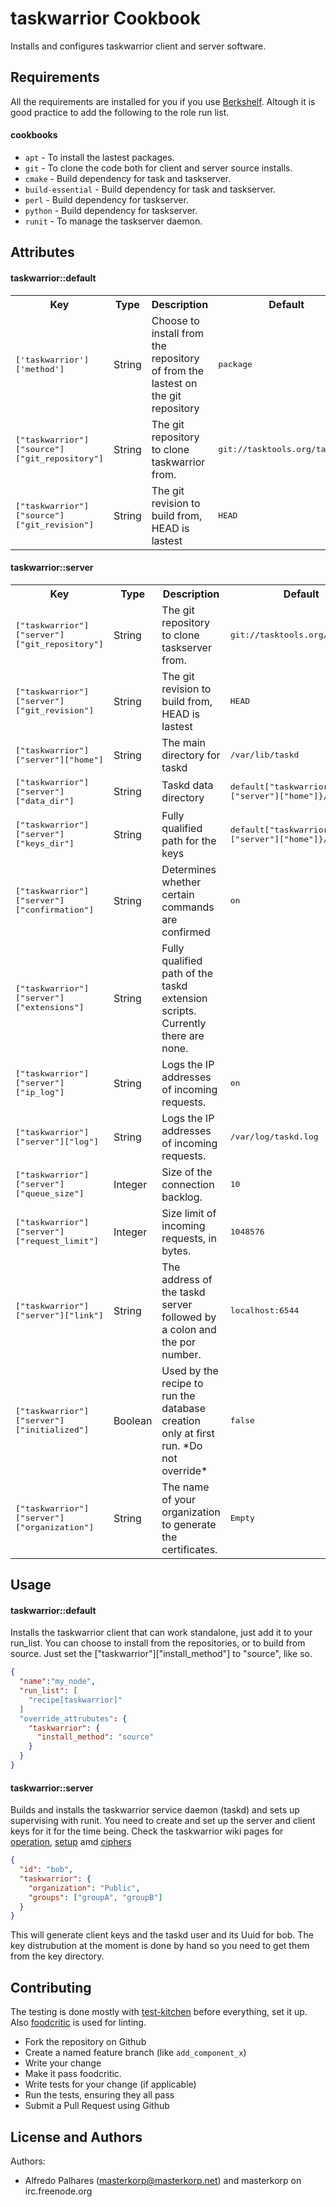 taskwarrior Cookbook
====================

Installs and configures taskwarrior client and server software.

Requirements
------------
All the requirements are installed for you if you use [Berkshelf](http://berkshelf.com/). Altough it is
good practice to add the following to the role run list.

#### cookbooks
- `apt` - To install the lastest packages.
- `git` - To clone the code both for client and server source installs.
- `cmake` - Build dependency for task and taskserver.
- `build-essential` - Build dependency for task and taskserver.
- `perl` - Build dependency for taskserver.
- `python` - Build dependency for taskserver.
- `runit` - To manage the taskserver daemon.

Attributes
----------

#### taskwarrior::default
<table>
  <tr>
    <th>Key</th>
    <th>Type</th>
    <th>Description</th>
    <th>Default</th>
  </tr>
  <tr>
    <td><tt>['taskwarrior']['method']</tt></td>
    <td>String</td>
    <td>Choose to install from the repository of from the lastest on the git repository</td>
    <td><tt>package</tt></td>
  </tr>
  <tr>
    <td><tt>["taskwarrior"]["source"]["git_repository"]</tt></td>
    <td>String</td>
    <td>The git repository to clone taskwarrior from.</td>
    <td><tt>git://tasktools.org/task.git</tt></td>
  </tr>
  <tr>
    <td><tt>["taskwarrior"]["source"]["git_revision"]</tt></td>
    <td>String</td>
    <td>The git revision to build from, HEAD is lastest</td>
    <td><tt>HEAD</tt></td>
  </tr>
</table>

#### taskwarrior::server
<table>
  <tr>
    <th>Key</th>
    <th>Type</th>
    <th>Description</th>
    <th>Default</th>
  </tr>
  <tr>
    <td><tt>["taskwarrior"]["server"]["git_repository"]</tt></td>
    <td>String</td>
    <td>The git repository to clone taskserver from.</td>
    <td><tt>git://tasktools.org/taskd.git</tt></td>
  </tr>
  <tr>
    <td><tt>["taskwarrior"]["server"]["git_revision"]</tt></td>
    <td>String</td>
    <td>The git revision to build from, HEAD is lastest</td>
    <td><tt>HEAD</tt></td>
  </tr>
  <tr>
    <td><tt>["taskwarrior"]["server"]["home"]</tt></td>
    <td>String</td>
    <td>The main directory for taskd</td>
    <td><tt>/var/lib/taskd</tt></td>
  </tr>
  <tr>
    <td><tt>["taskwarrior"]["server"]["data_dir"]</tt></td>
    <td>String</td>
    <td>Taskd data directory</td>
    <td><tt>default["taskwarrior"]["server"]["home"]}/data</tt></td>
  </tr>
  <tr>
    <td><tt>["taskwarrior"]["server"]["keys_dir"]</tt></td>
    <td>String</td>
    <td>Fully qualified path for the keys</td>
    <td><tt>default["taskwarrior"]["server"]["home"]}/keys</tt></td>
  </tr>
  <tr>
    <td><tt>["taskwarrior"]["server"]["confirmation"]</tt></td>
    <td>String</td>
    <td>Determines whether certain commands are confirmed</td>
    <td><tt>on</tt></td>
  </tr>
  <tr>
    <td><tt>["taskwarrior"]["server"]["extensions"]</tt></td>
    <td>String</td>
    <td>Fully qualified path of the taskd extension scripts. Currently there are none.</td>
    <td><tt></tt></td>
  </tr>
  <tr>
    <td><tt>["taskwarrior"]["server"]["ip_log"]</tt></td>
    <td>String</td>
    <td>Logs the IP addresses of incoming requests.</td>
    <td><tt>on</tt></td>
  </tr>
  <tr>
    <td><tt>["taskwarrior"]["server"]["log"]</tt></td>
    <td>String</td>
    <td>Logs the IP addresses of incoming requests.</td>
    <td><tt>/var/log/taskd.log</tt></td>
  </tr>
  <tr>
    <td><tt>["taskwarrior"]["server"]["queue_size"]</tt></td>
    <td>Integer</td>
    <td>Size of the connection backlog.</td>
    <td><tt>10</tt></td>
  </tr>
  <tr>
    <td><tt>["taskwarrior"]["server"]["request_limit"]</tt></td>
    <td>Integer</td>
    <td>Size limit of incoming requests, in bytes.</td>
    <td><tt>1048576</tt></td>
  </tr>
  <tr>
    <td><tt>["taskwarrior"]["server"]["link"]</tt></td>
    <td>String</td>
    <td>The address of the taskd server followed by a colon and the por number.</td>
    <td><tt>localhost:6544</tt></td>
  </tr>
  <tr>
    <td><tt>["taskwarrior"]["server"]["initialized"]</tt></td>
    <td>Boolean</td>
    <td>Used by the recipe to run the database creation only at first run. *Do not override*</td>
    <td><tt>false</tt></td>
  </tr>
  <tr>
    <td><tt>["taskwarrior"]["server"]["organization"]</tt></td>
    <td>String</td>
    <td>The name of your organization to generate the certificates.</td>
    <td><tt>Empty</tt></td>
  </tr>
</table>

Usage
-----

#### taskwarrior::default

Installs the taskwarrior client that can work standalone, just add it to your run_list. You can choose to install from the repositories,
or to build from source. Just set the ["taskwarrior"]["install_method"] to "source", like so.

```json
{
  "name":"my_node",
  "run_list": [
    "recipe[taskwarrior]"
  ]
  "override_attrubutes": {
    "taskwarrior": {
      "install_method": "source"
    }
  }
}
```

#### taskwarrior::server

Builds and installs the taskwarrior service daemon (taskd) and sets up supervising with runit. You need to create and set up the
server and client keys for it for the time being.
Check the taskwarrior wiki pages for [operation](http://taskwarrior.org/projects/taskwarrior/wiki/Taskserver_Operation), [setup](http://taskwarrior.org/projects/taskwarrior/wiki/Server_setup) amd [ciphers](http://taskwarrior.org/projects/taskwarrior/wiki/Ciphers)

```json
{
  "id": "bob",
  "taskwarrior": {
    "organization": "Public",
    "groups": ["groupA", "groupB"]
  }
}
```

This will generate client keys and the taskd user and its Uuid for bob. The key distrubution at the moment is done by hand so you
need to get them from the key directory.

Contributing
------------

The testing is done mostly with [test-kitchen](http://kitchen.ci/) before everything, set it up. Also [foodcritic](http://www.foodcritic.io/) is used for linting.

- Fork the repository on Github
- Create a named feature branch (like `add_component_x`)
- Write your change
- Make it pass foodcritic.
- Write tests for your change (if applicable)
- Run the tests, ensuring they all pass
- Submit a Pull Request using Github

License and Authors
-------------------
Authors:
 - Alfredo Palhares (masterkorp@masterkorp.net) and masterkorp on irc.freenode.org
